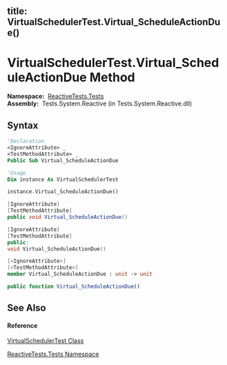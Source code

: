 title: VirtualSchedulerTest.Virtual_ScheduleActionDue()
---
# VirtualSchedulerTest.Virtual\_ScheduleActionDue Method

**Namespace:**  [ReactiveTests.Tests](ReactiveTests.Tests/ReactiveTests.Tests)  
**Assembly:**  Tests.System.Reactive (in Tests.System.Reactive.dll)

## Syntax

```vb
'Declaration
<IgnoreAttribute> _
<TestMethodAttribute> _
Public Sub Virtual_ScheduleActionDue
```

```vb
'Usage
Dim instance As VirtualSchedulerTest

instance.Virtual_ScheduleActionDue()
```

```csharp
[IgnoreAttribute]
[TestMethodAttribute]
public void Virtual_ScheduleActionDue()
```

```c++
[IgnoreAttribute]
[TestMethodAttribute]
public:
void Virtual_ScheduleActionDue()
```

```fsharp
[<IgnoreAttribute>]
[<TestMethodAttribute>]
member Virtual_ScheduleActionDue : unit -> unit 
```

```javascript
public function Virtual_ScheduleActionDue()
```

## See Also

#### Reference

[VirtualSchedulerTest Class](VirtualSchedulerTest/VirtualSchedulerTest)

[ReactiveTests.Tests Namespace](ReactiveTests.Tests/ReactiveTests.Tests)
